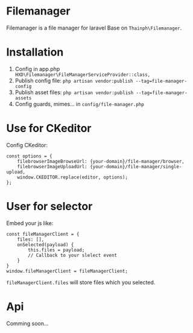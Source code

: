 # Filemanager

Filemanager is a file manager for laravel Base on `Thainph\Filemanager`.

# Installation

1. Config in app.php ` HXD\Filemanager\FileManagerServiceProvider::class,`
2. Publish config file: `php artisan vendor:publish --tag=file-manager-config`
3. Publish asset files: `php artisan vendor:publish --tag=file-manager-assets`
4. Config guards, mimes... in `config/file-manager.php`

# Use for CKeditor
Config CKeditor:
```
const options = {
    filebrowserImageBrowseUrl: {your-domain}/file-manager/browser,
    filebrowserImageUploadUrl: {your-domain}/file-manager/single-upload,
    window.CKEDITOR.replace(editor, options);
};
```
# User for selector

Embed your js like:

```
const fileManagerClient = {
    files: [],
    onSelected(payload) {
        this.files = payload;
        // Callback to your slelect event
    }
}
window.fileManagerClient = fileManagerClient;

```

`fileManagerClient.files` will store files which you selected.

# Api
Comming soon...
